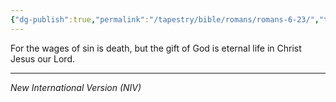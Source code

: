 ```yaml
---
{"dg-publish":true,"permalink":"/tapestry/bible/romans/romans-6-23/","title":"Romans 6:23","tags":["bible-verse","bible-verse"],"dgHomeLink":true,"dgShowLocalGraph":true,"dgEnableSearch":true}
---
```


For the wages of sin is death, but the gift of God is eternal life in Christ Jesus our Lord.

---
*New International Version (NIV)*
